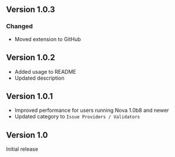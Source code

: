 ## Version 1.0.3
### Changed
- Moved extension to GitHub

## Version 1.0.2

- Added usage to README
- Updated description

## Version 1.0.1

- Improved performance for users running Nova 1.0b8 and newer
- Updated category to `Issue Providers / Validators`

## Version 1.0

Initial release
